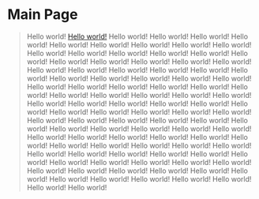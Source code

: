 # Main Page

> Hello world! [Hello world!](https://masked8bit.github.io/Test/pages/second.md)
Hello world! Hello world! Hello world! Hello world! Hello world! Hello world! Hello world! Hello world! Hello world! Hello world! Hello world! Hello world! Hello world! Hello world! Hello world! Hello world! Hello world! Hello world! Hello world! Hello world! Hello world! Hello world! Hello world! Hello world! Hello world! Hello world! Hello world! Hello world! Hello world! Hello world! Hello world! Hello world! Hello world! Hello world! Hello world! Hello world! Hello world! Hello world! Hello world! Hello world! Hello world! Hello world! Hello world! Hello world! Hello world! Hello world! Hello world! Hello world! Hello world! Hello world! Hello world! Hello world! Hello world! Hello world! Hello world! Hello world! Hello world! Hello world! Hello world! Hello world! Hello world! Hello world! Hello world! Hello world! Hello world! Hello world! Hello world! Hello world! Hello world! Hello world! Hello world! Hello world! Hello world! Hello world! Hello world! Hello world! Hello world! Hello world! Hello world! Hello world! Hello world! Hello world! Hello world! Hello world! Hello world! Hello world! Hello world! Hello world! Hello world! Hello world! Hello world! Hello world! Hello world! Hello world! Hello world! Hello world! Hello world! Hello world! Hello world!
